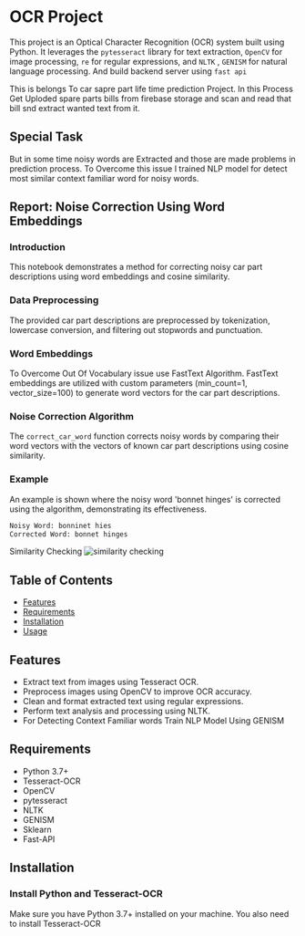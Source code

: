 # OCR Project

This project is an Optical Character Recognition (OCR) system built using Python. It leverages the `pytesseract` library for text extraction, `OpenCV` for image processing, `re` for regular expressions, and `NLTK` , `GENISM` for natural language processing. And build backend server using `fast api`

This is belongs To car sapre part life time prediction Project. In this Process Get Uploded spare parts bills from firebase storage and scan and read that bill snd extract wanted text from it.

## Special Task
But in some time noisy words are Extracted and those are made problems in prediction process. To Overcome this issue I trained NLP model for detect most  similar context familiar word for noisy words.

## Report: Noise Correction Using Word Embeddings

### Introduction
This notebook demonstrates a method for correcting noisy car part descriptions using word embeddings and cosine similarity.

### Data Preprocessing
The provided car part descriptions are preprocessed by tokenization, lowercase conversion, and filtering out stopwords and punctuation.

### Word Embeddings
To Overcome Out Of Vocabulary issue use FastText Algorithm.
FastText embeddings are utilized with custom parameters (min_count=1, vector_size=100) to generate word vectors for the car part descriptions.

### Noise Correction Algorithm
The `correct_car_word` function corrects noisy words by comparing their word vectors with the vectors of known car part descriptions using cosine similarity.

### Example
An example is shown where the noisy word 'bonnet hinges' is corrected using the algorithm, demonstrating its effectiveness.

```python
Noisy Word: bonninet hies
Corrected Word: bonnet hinges
```
Similarity Checking 
![similarity checking](https://github.com/210352R/OCR---Project/assets/127854691/09586562-d0d5-4227-9662-d0025f3a28ba)


## Table of Contents

- [Features](#features)
- [Requirements](#requirements)
- [Installation](#installation)
- [Usage](#usage)


## Features

- Extract text from images using Tesseract OCR.
- Preprocess images using OpenCV to improve OCR accuracy.
- Clean and format extracted text using regular expressions.
- Perform text analysis and processing using NLTK.
- For Detecting Context Familiar words Train NLP Model Using GENISM

## Requirements

- Python 3.7+
- Tesseract-OCR
- OpenCV
- pytesseract
- NLTK
- GENISM
- Sklearn
- Fast-API

## Installation

### Install Python and Tesseract-OCR

Make sure you have Python 3.7+ installed on your machine. You also need to install Tesseract-OCR

